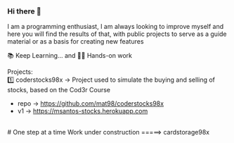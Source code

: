 ### Hi there 👋

I am a programming enthusiast, I am always looking to improve myself and here you will find the results of that, with public projects to serve as a guide material or as a basis for creating new features

📚 Keep Learning... and 👷‍♂️ Hands-on work

Projects:
<br>
1️⃣ coderstocks98x -> Project used to simulate the buying and selling of stocks, based on the Cod3r Course
- repo -> https://github.com/mat98/coderstocks98x
- v1 -> https://msantos-stocks.herokuapp.com

<br>
# One step at a time
Work under construction =====> cardstorage98x
